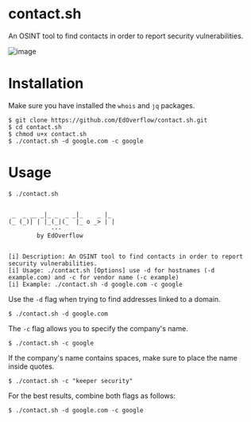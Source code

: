# contact.sh
An OSINT tool to find contacts in order to report security vulnerabilities.

![image](https://user-images.githubusercontent.com/18099289/34496486-135def44-effa-11e7-8680-3e6ea79ed13a.png)

# Installation

Make sure you have installed the `whois` and `jq` packages.

```
$ git clone https://github.com/EdOverflow/contact.sh.git
$ cd contact.sh
$ chmod u+x contact.sh
$ ./contact.sh -d google.com -c google
```

# Usage

```
$ ./contact.sh


 _  _ __ _|_ _  _ _|_    _ |_ 
(_ (_)| | |_(_|(_  |_ o _> | |
            ---
        by EdOverflow


[i] Description: An OSINT tool to find contacts in order to report security vulnerabilities.
[i] Usage: ./contact.sh [Options] use -d for hostnames (-d example.com) and -c for vendor name (-c example)
[i] Example: ./contact.sh -d google.com -c google
```

Use the `-d` flag when trying to find addresses linked to a domain.

```
$ ./contact.sh -d google.com
```

The `-c` flag allows you to specify the company's name.

```
$ ./contact.sh -c google
```

If the company's name contains spaces, make sure to place the name inside quotes.

```
$ ./contact.sh -c "keeper security"
```

For the best results, combine both flags as follows:

```
$ ./contact.sh -d google.com -c google
```
